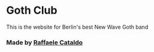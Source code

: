 # Goth Club
This is the website for Berlin's best New Wave Goth band

### Made by [Raffaele Cataldo](https://raffaelecataldo.com)
